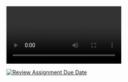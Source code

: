 <video src="assets/vid/Lesson 5 Video.mp4" controls="controls" style="max-width: 100%;">
   Your browser does not support the video tag.
</video>

[![Review Assignment Due Date](https://classroom.github.com/assets/deadline-readme-button-22041afd0340ce965d47ae6ef1cefeee28c7c493a6346c4f15d667ab976d596c.svg)](https://classroom.github.com/a/r8ci75Bi)
